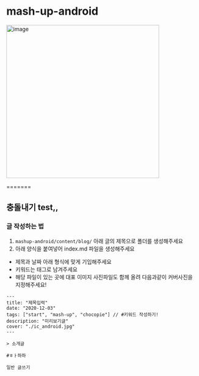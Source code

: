 # mash-up-android

<img width="400" alt="image" src= "https://github.com/YuChocopie/mashup-android/blob/dev/blog_img.png?raw=true">


=======
## 충돌내기 test,,
### 글 작성하는 법



1. `mashup-android/content/blog/` 아래 글의 제목으로 폴더를 생성해주세요
2. 아래 양식을 붙여넣어 index.md 파일을 생성해주세요

- 제목과 날짜 아래 형식에 맞게 기입해주세요
- 키워드는 태그로 남겨주세요
- 해당 파일이 있는 곳에 대표 이미지 사진파일도 함께 올려 다음과같이 커버사진을 지정해주세요!

```
---
title: "제목입력"
date: "2020-12-03"
tags: ["start", "mash-up", "chocopie"] // #키워드 작성하기!
description: "미리보기글"
cover: "./ic_android.jpg"
---

> 소개글

#ㅎㅏ하하

일반 글쓰기

```
